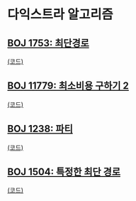 # 다익스트라 알고리즘

## [BOJ 1753: 최단경로](https://www.acmicpc.net/problem/1753)
[(코드)](https://github.com/DJ-archive/Algorithm-DataStructure/blob/main/0minyoung0/algorithm/29_다익스트라알고리즘/Boj1753.java)

## [BOJ 11779: 최소비용 구하기 2](https://www.acmicpc.net/problem/11779)
[(코드)](https://github.com/DJ-archive/Algorithm-DataStructure/blob/main/0minyoung0/algorithm/29_다익스트라알고리즘/Boj11779.java)

## [BOJ 1238: 파티](https://www.acmicpc.net/problem/1238)
[(코드)](https://github.com/DJ-archive/Algorithm-DataStructure/blob/main/0minyoung0/algorithm/29_다익스트라알고리즘/Boj1238.java)

## [BOJ 1504: 특정한 최단 경로](https://www.acmicpc.net/problem/1504)
[(코드)](https://github.com/DJ-archive/Algorithm-DataStructure/blob/main/0minyoung0/algorithm/29_다익스트라알고리즘/Boj1504.java)